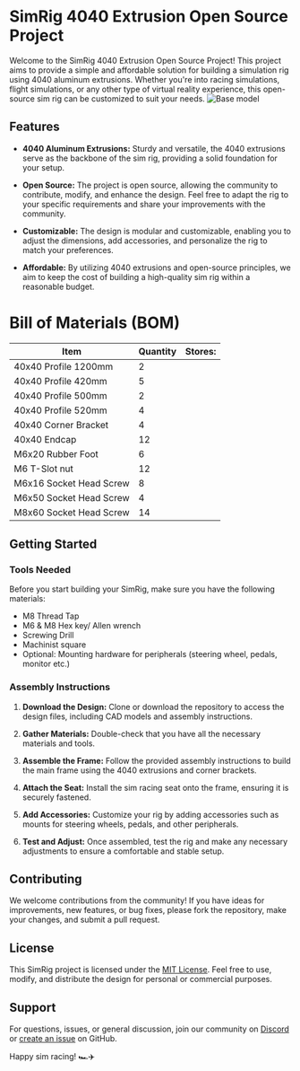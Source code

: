 # SimRig 4040 Extrusion Open Source Project

Welcome to the SimRig 4040 Extrusion Open Source Project! This project aims to provide a simple and affordable solution for building a simulation rig using 4040 aluminum extrusions. Whether you're into racing simulations, flight simulations, or any other type of virtual reality experience, this open-source sim rig can be customized to suit your needs.
![Base model](https://i.imgur.com/sr3HOvc.png)
## Features

- **4040 Aluminum Extrusions:** Sturdy and versatile, the 4040 extrusions serve as the backbone of the sim rig, providing a solid foundation for your setup.
  
- **Open Source:** The project is open source, allowing the community to contribute, modify, and enhance the design. Feel free to adapt the rig to your specific requirements and share your improvements with the community.

- **Customizable:** The design is modular and customizable, enabling you to adjust the dimensions, add accessories, and personalize the rig to match your preferences.

- **Affordable:** By utilizing 4040 extrusions and open-source principles, we aim to keep the cost of building a high-quality sim rig within a reasonable budget.

  
# Bill of Materials (BOM)

| Item                   | Quantity | Stores:      |
|------------------------|----------|--------------|
| 40x40 Profile 1200mm   | 2        |              |
| 40x40 Profile 420mm    | 5        |              |
| 40x40 Profile 500mm    | 2        |              |
| 40x40 Profile 520mm    | 4        |              |
| 40x40 Corner Bracket   | 4        |              |
| 40x40 Endcap           | 12       |              |
| M6x20 Rubber Foot      | 6        |              |
| M6 T-Slot nut          | 12       |              |
| M6x16 Socket Head Screw| 8        |              |
| M6x50 Socket Head Screw| 4        |              |
| M8x60 Socket Head Screw| 14       |              |


## Getting Started

### Tools Needed

Before you start building your SimRig, make sure you have the following materials:

- M8 Thread Tap
- M6 & M8 Hex key/ Allen wrench
- Screwing Drill
- Machinist square 
- Optional: Mounting hardware for peripherals (steering wheel, pedals, monitor etc.)



### Assembly Instructions

1. **Download the Design:** Clone or download the repository to access the design files, including CAD models and assembly instructions.

2. **Gather Materials:** Double-check that you have all the necessary materials and tools.

3. **Assemble the Frame:** Follow the provided assembly instructions to build the main frame using the 4040 extrusions and corner brackets.

4. **Attach the Seat:** Install the sim racing seat onto the frame, ensuring it is securely fastened.

5. **Add Accessories:** Customize your rig by adding accessories such as mounts for steering wheels, pedals, and other peripherals.

6. **Test and Adjust:** Once assembled, test the rig and make any necessary adjustments to ensure a comfortable and stable setup.

## Contributing

We welcome contributions from the community! If you have ideas for improvements, new features, or bug fixes, please fork the repository, make your changes, and submit a pull request.

## License

This SimRig project is licensed under the [MIT License](LICENSE). Feel free to use, modify, and distribute the design for personal or commercial purposes.

## Support

For questions, issues, or general discussion, join our community on [Discord](#) or [create an issue](https://github.com/yourusername/simrig-4040/issues) on GitHub.

Happy sim racing! 🏎️✈️

